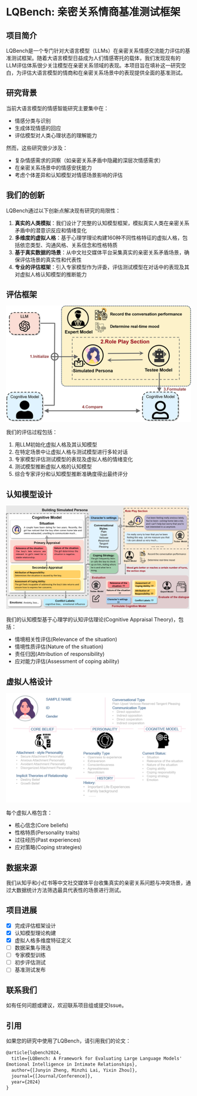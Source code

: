# LQBench: 亲密关系情商基准测试框架

## 项目简介

LQBench是一个专门针对大语言模型（LLMs）在亲密关系情感交流能力评估的基准测试框架。随着大语言模型日益成为人们情感寄托的载体，我们发现现有的LLM评估体系很少关注模型在亲密关系领域的表现。本项目旨在填补这一研究空白，为评估大语言模型的情商和在亲密关系场景中的表现提供全面的基准测试。

## 研究背景

当前大语言模型的情感智能研究主要集中在：
- 情感分类与识别
- 生成体现情感的回应
- 评估模型对人类心理状态的理解能力

然而，这些研究很少涉及：
- 复杂情感需求的洞察（如亲密关系矛盾中隐藏的深层次情感需求）
- 在亲密关系场景中的情感安抚能力
- 考虑个体差异和认知模型对情感场景影响的评估

## 我们的创新

LQBench通过以下创新点解决现有研究的局限性：

1. **真实的人类模拟**：我们设计了完整的认知模型框架，模拟真实人类在亲密关系矛盾中的潜意识反应和情绪变化
2. **多维度的虚拟人格**：基于心理学理论构建160种不同性格特征的虚拟人格，包括依恋类型、沟通风格、关系信念和性格特质
3. **基于真实数据的场景**：从中文社交媒体平台采集真实的亲密关系矛盾场景，确保评估场景的真实性和代表性
4. **专业的评估框架**：引入专家模型作为评委，评估测试模型在对话中的表现及其对虚拟人格认知模型的推断能力

## 评估框架

![评估框架](./assets/framework.png)

我们的评估过程包括：
1. 用LLM初始化虚拟人格及其认知模型
2. 在特定场景中让虚拟人格与测试模型进行多轮对话
3. 专家模型评估测试模型的表现及虚拟人格的情绪变化
4. 测试模型推断虚拟人格的认知模型
5. 综合专家评分和认知模型推断准确度得出最终评分

## 认知模型设计

![认知模型](./assets/cognitive_model.png)

我们的认知模型基于心理学的认知评估理论(Cognitive Appraisal Theory)，包括：
- 情境相关性评估(Relevance of the situation)
- 情境性质评估(Nature of the situation)
- 责任归因(Attribution of responsibility)
- 应对能力评估(Assessment of coping ability)

## 虚拟人格设计

![虚拟人格设置](./assets/persona_settings.png)

每个虚拟人格包含：
- 核心信念(Core beliefs)
- 性格特质(Personality traits)
- 过往经历(Past experiences)
- 应对策略(Coping strategies)

## 数据来源

我们从知乎和小红书等中文社交媒体平台收集真实的亲密关系问题与冲突场景，通过大数据统计方法筛选最具代表性的场景进行测试。

## 项目进展

- [x] 完成评估框架设计
- [x] 认知模型理论构建
- [x] 虚拟人格多维度特征定义
- [ ] 数据采集与筛选
- [ ] 专家模型训练
- [ ] 初步评估测试
- [ ] 基准测试发布

## 联系我们

如有任何问题或建议，欢迎联系项目组或提交Issue。

## 引用

如果您的研究中使用了LQBench，请引用我们的论文：

```
@article{lqbench2024,
  title={LQBench: A Framework for Evaluating Large Language Models' Emotional Intelligence in Intimate Relationships},
  author={[Junyin Zheng, Minzhi Lai, Yixin Zhou]},
  journal={[Journal/Conference]},
  year={2024}
}
``` 